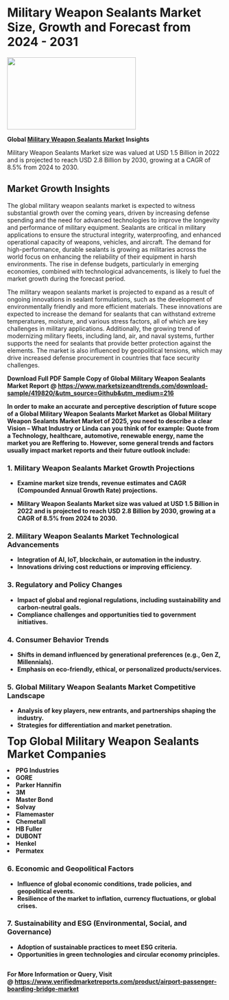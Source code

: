 <H1>Military Weapon Sealants Market Size, Growth and Forecast from 2024 - 2031</H1><img class="aligncenter size-medium wp-image-584254" src="https://thirdeyenews.in/wp-content/uploads/2024/09/Global-Market-Research-300x168.jpeg" alt="" width="300" height="168" /><p><strong>Global&nbsp;<a href="https://www.marketsizeandtrends.com/download-sample/419820/&amp;utm_source=Github&utm_medium=216">Military Weapon Sealants Market</a> Insights</strong></p><p>Military Weapon Sealants Market size was valued at USD 1.5 Billion in 2022 and is projected to reach USD 2.8 Billion by 2030, growing at a CAGR of 8.5% from 2024 to 2030.</p><p><h2>Market Growth Insights</h2> <p>The global military weapon sealants market is expected to witness substantial growth over the coming years, driven by increasing defense spending and the need for advanced technologies to improve the longevity and performance of military equipment. Sealants are critical in military applications to ensure the structural integrity, waterproofing, and enhanced operational capacity of weapons, vehicles, and aircraft. The demand for high-performance, durable sealants is growing as militaries across the world focus on enhancing the reliability of their equipment in harsh environments. The rise in defense budgets, particularly in emerging economies, combined with technological advancements, is likely to fuel the market growth during the forecast period.</p> <p><strong></strong></p> <p>The military weapon sealants market is projected to expand as a result of ongoing innovations in sealant formulations, such as the development of environmentally friendly and more efficient materials. These innovations are expected to increase the demand for sealants that can withstand extreme temperatures, moisture, and various stress factors, all of which are key challenges in military applications. Additionally, the growing trend of modernizing military fleets, including land, air, and naval systems, further supports the need for sealants that provide better protection against the elements. The market is also influenced by geopolitical tensions, which may drive increased defense procurement in countries that face security challenges.</p> <p><strong></p><p><span class=""><strong>Download Full PDF Sample Copy of Global Military Weapon Sealants Market Report</strong> @ <a href="https://www.marketsizeandtrends.com/download-sample/419820/&amp;utm_source=Github&utm_medium=216" target="_blank">https://www.marketsizeandtrends.com/download-sample/419820/&amp;utm_source=Github&utm_medium=216</a></span></p><p>In order to make an accurate and perceptive description of future scope of a Global&nbsp;Military Weapon Sealants Market Market as Global&nbsp;Military Weapon Sealants Market Market of 2025, you need to describe a clear Vision &ndash; What Industry or Linda can you think of for example: Quote from a Technology, healthcare, automotive, renewable energy, name the market you are Reffering to. However, some general trends and factors usually impact market reports and their future outlook include:</p><h3>1.&nbsp;<strong>Military Weapon Sealants Market Growth Projections</strong></h3><ul><li>Examine market size trends, revenue estimates and CAGR (Compounded Annual Growth Rate) projections.</li><li><p>Military Weapon Sealants Market size was valued at USD 1.5 Billion in 2022 and is projected to reach USD 2.8 Billion by 2030, growing at a CAGR of 8.5% from 2024 to 2030.</p></li></ul><h3>2.&nbsp;<strong>Military Weapon Sealants Market Technological Advancements</strong></h3><ul><li>Integration of AI, IoT, blockchain, or automation in the industry.</li><li>Innovations driving cost reductions or improving efficiency.</li></ul><h3>3.&nbsp;<strong>Regulatory and Policy Changes</strong></h3><ul><li>Impact of global and regional regulations, including sustainability and carbon-neutral goals.</li><li>Compliance challenges and opportunities tied to government initiatives.</li></ul><h3>4.&nbsp;<strong>Consumer Behavior Trends</strong></h3><ul><li>Shifts in demand influenced by generational preferences (e.g., Gen Z, Millennials).</li><li>Emphasis on eco-friendly, ethical, or personalized products/services.</li></ul><h3>5.&nbsp;<strong>Global Military Weapon Sealants Market Competitive Landscape</strong></h3><ul><li>Analysis of key players, new entrants, and partnerships shaping the industry.</li><li>Strategies for differentiation and market penetration.</li></ul><p data-pm-slice="1 1 []"><span style="color: inherit; font-family: inherit; font-size: 25px;">Top Global Military Weapon Sealants Market Companies</span></p><div class="" data-test-id=""><p><li>PPG Industries</li><li> GORE</li><li> Parker Hannifin</li><li> 3M</li><li> Master Bond</li><li> Solvay</li><li> Flamemaster</li><li> Chemetall</li><li> HB Fuller</li><li> DUBONT</li><li> Henkel</li><li> Permatex</li></p></div><h3>6.&nbsp;<strong>Economic and Geopolitical Factors</strong></h3><ul><li>Influence of global economic conditions, trade policies, and geopolitical events.</li><li>Resilience of the market to inflation, currency fluctuations, or global crises.</li></ul><h3>7.&nbsp;<strong>Sustainability and ESG (Environmental, Social, and Governance)</strong></h3><ul><li>Adoption of sustainable practices to meet ESG criteria.</li><li>Opportunities in green technologies and circular economy principles.</li></ul><h2><strong style="font-size: 14px;">For More Information or Query, Visit @&nbsp;</strong><a style="background-color: #ffffff; font-size: 14px;" href="https://www.marketsizeandtrends.com/report/military-weapon-sealants-market/" target="_blank">https://www.verifiedmarketreports.com/product/airport-passenger-boarding-bridge-market</a></h2>
